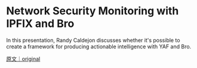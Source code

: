 
# Network Security Monitoring with IPFIX and Bro

In this presentation, Randy Caldejon discusses whether it&#x27;s possible to create a framework for producing actionable intelligence with YAF and Bro.

[原文｜original](https://insights.sei.cmu.edu/library/network-security-monitoring-with-ipfix-and-bro/)
        